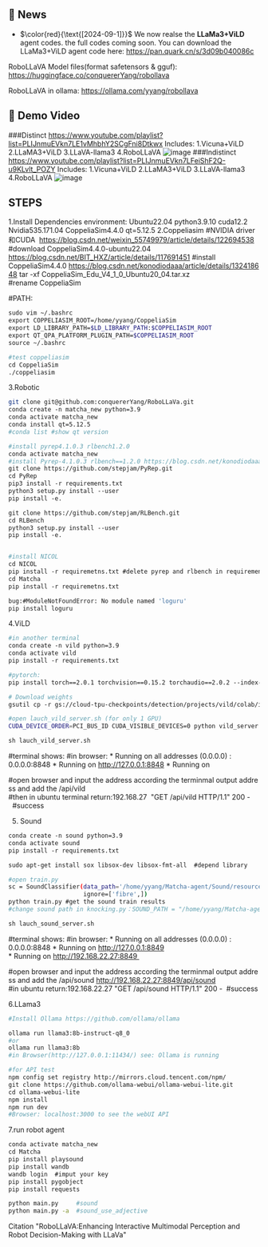 ## 🔔 News
- $\color{red}{\text{[2024-09-1]}}$ We now realse the **LLaMa3+ViLD** agent codes. the full codes coming soon.
You can download the LLaMa3+ViLD agent code here: https://pan.quark.cn/s/3d09b040086c

RoboLLaVA Model files(format safetensors & gguf): https://huggingface.co/conquererYang/robollava

RoboLLaVA in ollama: https://ollama.com/yyang/robollava


## 🎥 Demo Video
###Distinct
https://www.youtube.com/playlist?list=PLIJnmuEVkn7LE1vMhbhY2SCgFni8Dtkwx
Includes: 1.Vicuna+ViLD 2.LLaMA3+ViLD 3.LLaVA-llama3 4.RoboLLaVA
![image](https://github.com/user-attachments/assets/64144eb5-fe38-479d-8fdc-b65560bf7be4)
###Indistinct
https://www.youtube.com/playlist?list=PLIJnmuEVkn7LFeiShF2Q-u9KLvlt_POZY
Includes: 1.Vicuna+ViLD 2.LLaMA3+ViLD 3.LLaVA-llama3 4.RoboLLaVA
![image](https://github.com/user-attachments/assets/152b24e1-fd78-4922-b747-789f2ac6e326)


## STEPS
1.Install Dependencies
environment: Ubuntu22.04 python3.9.10 cuda12.2 Nvidia535.171.04 CoppeliaSim4.4.0 qt=5.12.5
2.Coppeliasim
#NVIDIA driver和CUDA  https://blog.csdn.net/weixin_55749979/article/details/122694538
#download CoppeliaSim4.4.0-ubuntu22.04
https://blog.csdn.net/BIT_HXZ/article/details/117691451
#install CoppeliaSim4.4.0 https://blog.csdn.net/konodiodaaa/article/details/132418648
tar -xf CoppeliaSim_Edu_V4_1_0_Ubuntu20_04.tar.xz
#rename CoppeliaSim

#PATH:
```bash
sudo vim ~/.bashrc
export COPPELIASIM_ROOT=/home/yyang/CoppeliaSim
export LD_LIBRARY_PATH=$LD_LIBRARY_PATH:$COPPELIASIM_ROOT
export QT_QPA_PLATFORM_PLUGIN_PATH=$COPPELIASIM_ROOT
source ~/.bashrc

#test coppeliasim
cd CoppeliaSim
./coppeliasim
```
3.Robotic
```bash
git clone git@github.com:conquererYang/RoboLLaVa.git  
conda create -n matcha_new python=3.9
conda activate matcha_new
conda install qt=5.12.5
#conda list #show qt version

#install pyrep4.1.0.3 rlbench1.2.0
conda activate matcha_new
#install Pyrep-4.1.0.3 rlbench==1.2.0 https://blog.csdn.net/konodiodaaa/article/details/132418648
git clone https://github.com/stepjam/PyRep.git
cd PyRep
pip3 install -r requirements.txt
python3 setup.py install --user
pip install -e.

git clone https://github.com/stepjam/RLBench.git
cd RLBench
python3 setup.py install --user
pip install -e.


#install NICOL
cd NICOL
pip install -r requiremetns.txt #delete pyrep and rlbench in requirements(we have install them before)
cd Matcha
pip install -r requiremetns.txt

bug:#ModuleNotFoundError: No module named 'loguru'
pip install loguru
```

4.ViLD
```bash
#in another terminal
conda create -n vild python=3.9
conda activate vild
pip install -r requirements.txt

#pytorch:
pip install torch==2.0.1 torchvision==0.15.2 torchaudio==2.0.2 --index-url https://download.pytorch.org/whl/cu118

# Download weights
gsutil cp -r gs://cloud-tpu-checkpoints/detection/projects/vild/colab/image_path_v2 ./

#open lauch_vild_server.sh (for only 1 GPU)
CUDA_DEVICE_ORDER=PCI_BUS_ID CUDA_VISIBLE_DEVICES=0 python vild_server.py ${@}  #devices=0 for desktop computer

sh lauch_vild_server.sh
```
#terminal shows:
#in browser:
* Running on all addresses (0.0.0.0) : 
0.0.0.0:8848
* Running on http://127.0.0.1:8848
* Running on  

#open browser and input the address according the terminmal output address and add the /api/vild
 
#then in ubuntu terminal return:192.168.27  "GET /api/vild HTTP/1.1" 200 -  #success

5. Sound
```bash
conda create -n sound python=3.9
conda activate sound
pip install -r requirements.txt

sudo apt-get install sox libsox-dev libsox-fmt-all  #depend library

#open train.py
sc = SoundClassifier(data_path='/home/yyang/Matcha-agent/Sound/resources', 
                     ignore=['fibre',])
python train.py #get the sound train results
#change sound path in knocking.py：SOUND_PATH = "/home/yyang/Matcha-agent/Sound/resources/"

sh lauch_sound_server.sh
```
#terminal shows:
#in browser:
* Running on all addresses (0.0.0.0) : 
0.0.0.0:8848
* Running on http://127.0.0.1:8849
* Running on http://192.168.22.27:8849 

#open browser and input the address according the terminmal output address and add the /api/sound
http://192.168.22.27:8849/api/sound
#in ubuntu return:192.168.22.27 "GET /api/sound HTTP/1.1" 200 -  #success

6.LLama3
```bash
#Install Ollama https://github.com/ollama/ollama

ollama run llama3:8b-instruct-q8_0
#or
ollama run llama3:8b
#in Browser(http://127.0.0.1:11434/) see: Ollama is running 

#for API test
npm config set registry http://mirrors.cloud.tencent.com/npm/
git clone https://github.com/ollama-webui/ollama-webui-lite.git
cd ollama-webui-lite
npm install
npm run dev
#Browser: localhost:3000 to see the webUI API

```
7.run robot agent
```bash
conda activate matcha_new
cd Matcha
pip install playsound
pip install wandb
wandb login  #imput your key
pip install pygobject
pip install requests

python main.py     #sound
python main.py -a  #sound_use_adjective

```
Citation
"RoboLLaVA:Enhancing Interactive Multimodal Perception and Robot Decision-Making with LLaVa"
